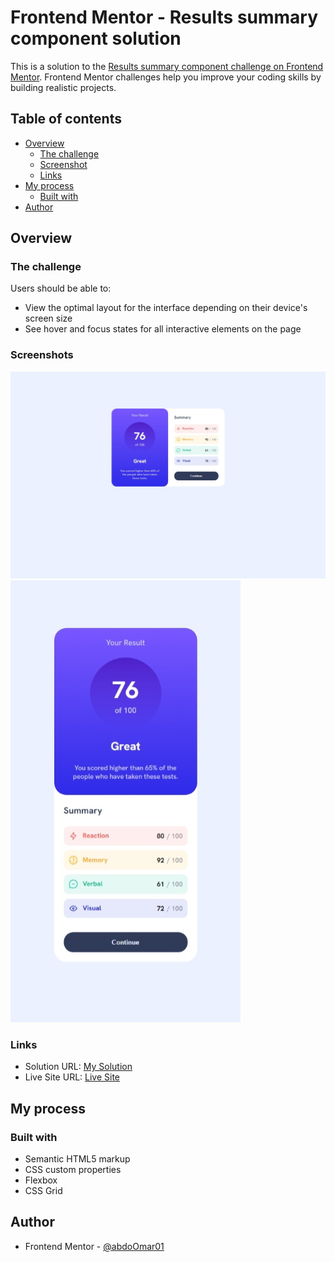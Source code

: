 # Frontend Mentor - Results summary component solution

This is a solution to the [Results summary component challenge on Frontend Mentor](https://www.frontendmentor.io/challenges/results-summary-component-CE_K6s0maV). Frontend Mentor challenges help you improve your coding skills by building realistic projects. 

## Table of contents

- [Overview](#overview)
  - [The challenge](#the-challenge)
  - [Screenshot](#screenshot)
  - [Links](#links)
- [My process](#my-process)
  - [Built with](#built-with)
- [Author](#author)

## Overview

### The challenge

Users should be able to:

- View the optimal layout for the interface depending on their device's screen size
- See hover and focus states for all interactive elements on the page

### Screenshots

![](./screenshot_desktop.jpeg)
![](./screenshot_mobile.jpeg)

### Links

- Solution URL: [My Solution](https://your-solution-url.com)
- Live Site URL: [Live Site](https://abdoomar01.github.io/resultssummary)

## My process

### Built with

- Semantic HTML5 markup
- CSS custom properties
- Flexbox
- CSS Grid

## Author

- Frontend Mentor - [@abdoOmar01](https://www.frontendmentor.io/profile/abdoOmar01)